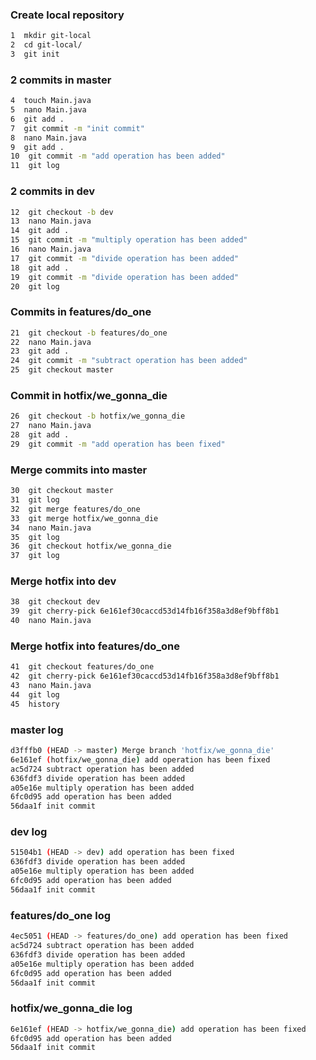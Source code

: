 ### Create local repository
```bash  
1  mkdir git-local 
2  cd git-local/ 
3  git init
```
### 2 commits in master
```bash 
4  touch Main.java
5  nano Main.java
6  git add .
7  git commit -m "init commit"
8  nano Main.java
9  git add .
10  git commit -m "add operation has been added"
11  git log
```
### 2 commits in dev
```bash 
12  git checkout -b dev
13  nano Main.java
14  git add .
15  git commit -m "multiply operation has been added"
16  nano Main.java
17  git commit -m "divide operation has been added"
18  git add .
19  git commit -m "divide operation has been added"
20  git log
```
### Commits in features/do_one
```bash 
21  git checkout -b features/do_one
22  nano Main.java
23  git add .
24  git commit -m "subtract operation has been added"
25  git checkout master
```
### Commit in hotfix/we_gonna_die
```bash 
26  git checkout -b hotfix/we_gonna_die
27  nano Main.java
28  git add .
29  git commit -m "add operation has been fixed"
```
### Merge commits into master
```bash 
30  git checkout master
31  git log
32  git merge features/do_one
33  git merge hotfix/we_gonna_die
34  nano Main.java
35  git log
36  git checkout hotfix/we_gonna_die
37  git log
```
### Merge hotfix into dev
```bash 
38  git checkout dev
39  git cherry-pick 6e161ef30caccd53d14fb16f358a3d8ef9bff8b1
40  nano Main.java
```
### Merge hotfix into features/do_one
```bash 
41  git checkout features/do_one
42  git cherry-pick 6e161ef30caccd53d14fb16f358a3d8ef9bff8b1
43  nano Main.java
44  git log
45  history
```
### master log
```bash
d3fffb0 (HEAD -> master) Merge branch 'hotfix/we_gonna_die'
6e161ef (hotfix/we_gonna_die) add operation has been fixed
ac5d724 subtract operation has been added
636fdf3 divide operation has been added
a05e16e multiply operation has been added
6fc0d95 add operation has been added
56daa1f init commit
```
### dev log
```bash
51504b1 (HEAD -> dev) add operation has been fixed
636fdf3 divide operation has been added
a05e16e multiply operation has been added
6fc0d95 add operation has been added
56daa1f init commit
```
### features/do_one log
```bash
4ec5051 (HEAD -> features/do_one) add operation has been fixed
ac5d724 subtract operation has been added
636fdf3 divide operation has been added
a05e16e multiply operation has been added
6fc0d95 add operation has been added
56daa1f init commit
```
### hotfix/we_gonna_die log
```bash
6e161ef (HEAD -> hotfix/we_gonna_die) add operation has been fixed
6fc0d95 add operation has been added
56daa1f init commit
```
